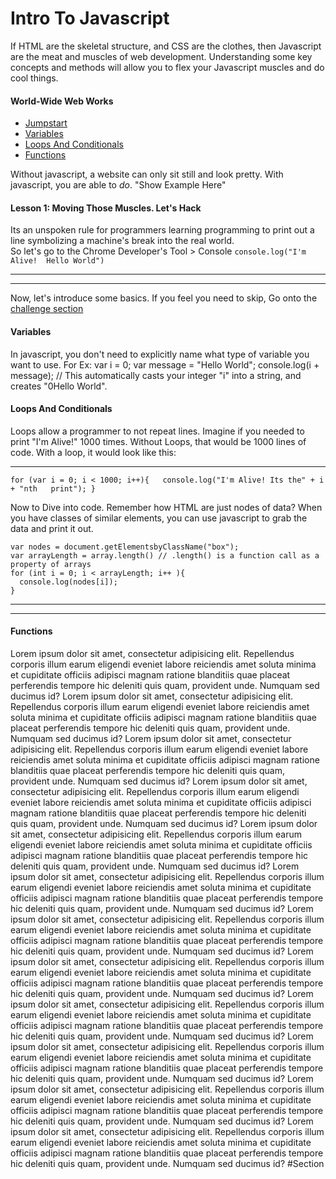 Intro To Javascript
================================
If HTML are the skeletal structure, and CSS are the clothes, then
Javascript are the meat and muscles of web development. Understanding some key concepts
and methods will allow you to flex your Javascript muscles and do cool things.


#### World-Wide Web Works
* [Jumpstart](#jumpstart)
* [Variables](#variable)
* [Loops And Conditionals](#loop)
* [Functions](#function)


Without javascript, a website can only sit still and look pretty.
With javascript, you are able to *do*.
"Show Example Here"



<a name="jumpstart"></a>
#### Lesson 1: Moving Those Muscles.  Let's Hack
Its an unspoken rule for programmers learning programming
to print out a line symbolizing a machine's break into the real world. <br/>
So let's go to the Chrome Developer's Tool > Console
`console.log("I'm Alive!  Hello World")`
___
___
Now, let's introduce some basics.  If you feel you need to skip,
Go onto the
[ challenge section ](#Section)

#### Variables<a name="variable"></a>
In javascript, you don't need to explicitly name what type of variable you want to use.
For Ex:
var i = 0;
var message = "Hello World";
console.log(i + message); // This automatically casts your integer "i" into a string, and creates "0Hello World".


#### Loops And Conditionals<a name="loop"></a>
Loops allow a programmer to not repeat lines.
Imagine if you needed to print "I'm Alive!" 1000 times.
Without Loops, that would be 1000 lines of code.  With a loop, it would look
like this:
___
`for (var i = 0; i < 1000; i++){  
  console.log("I'm Alive! Its the" + i + "nth  
  print");
}`


Now to Dive into code.  Remember how HTML are just nodes of data?
When you have classes of similar elements, you can use javascript to grab
the data and print it out.

```
var nodes = document.getElementsbyClassName("box");
var arrayLength = array.length() // .length() is a function call as a property of arrays
for (int i = 0; i < arrayLength; i++ ){
  console.log(nodes[i]);
}
```




<a name="function"></a>
___
___
#### Functions




Lorem ipsum dolor sit amet, consectetur adipisicing elit. Repellendus corporis illum earum eligendi eveniet labore reiciendis amet soluta minima et cupiditate officiis adipisci magnam ratione blanditiis quae placeat perferendis tempore hic deleniti quis quam, provident unde. Numquam sed ducimus id?
Lorem ipsum dolor sit amet, consectetur adipisicing elit. Repellendus corporis illum earum eligendi eveniet labore reiciendis amet soluta minima et cupiditate officiis adipisci magnam ratione blanditiis quae placeat perferendis tempore hic deleniti quis quam, provident unde. Numquam sed ducimus id?
Lorem ipsum dolor sit amet, consectetur adipisicing elit. Repellendus corporis illum earum eligendi eveniet labore reiciendis amet soluta minima et cupiditate officiis adipisci magnam ratione blanditiis quae placeat perferendis tempore hic deleniti quis quam, provident unde. Numquam sed ducimus id?
Lorem ipsum dolor sit amet, consectetur adipisicing elit. Repellendus corporis illum earum eligendi eveniet labore reiciendis amet soluta minima et cupiditate officiis adipisci magnam ratione blanditiis quae placeat perferendis tempore hic deleniti quis quam, provident unde. Numquam sed ducimus id?
Lorem ipsum dolor sit amet, consectetur adipisicing elit. Repellendus corporis illum earum eligendi eveniet labore reiciendis amet soluta minima et cupiditate officiis adipisci magnam ratione blanditiis quae placeat perferendis tempore hic deleniti quis quam, provident unde. Numquam sed ducimus id?
Lorem ipsum dolor sit amet, consectetur adipisicing elit. Repellendus corporis illum earum eligendi eveniet labore reiciendis amet soluta minima et cupiditate officiis adipisci magnam ratione blanditiis quae placeat perferendis tempore hic deleniti quis quam, provident unde. Numquam sed ducimus id?
Lorem ipsum dolor sit amet, consectetur adipisicing elit. Repellendus corporis illum earum eligendi eveniet labore reiciendis amet soluta minima et cupiditate officiis adipisci magnam ratione blanditiis quae placeat perferendis tempore hic deleniti quis quam, provident unde. Numquam sed ducimus id?
Lorem ipsum dolor sit amet, consectetur adipisicing elit. Repellendus corporis illum earum eligendi eveniet labore reiciendis amet soluta minima et cupiditate officiis adipisci magnam ratione blanditiis quae placeat perferendis tempore hic deleniti quis quam, provident unde. Numquam sed ducimus id?
Lorem ipsum dolor sit amet, consectetur adipisicing elit. Repellendus corporis illum earum eligendi eveniet labore reiciendis amet soluta minima et cupiditate officiis adipisci magnam ratione blanditiis quae placeat perferendis tempore hic deleniti quis quam, provident unde. Numquam sed ducimus id?
Lorem ipsum dolor sit amet, consectetur adipisicing elit. Repellendus corporis illum earum eligendi eveniet labore reiciendis amet soluta minima et cupiditate officiis adipisci magnam ratione blanditiis quae placeat perferendis tempore hic deleniti quis quam, provident unde. Numquam sed ducimus id?
Lorem ipsum dolor sit amet, consectetur adipisicing elit. Repellendus corporis illum earum eligendi eveniet labore reiciendis amet soluta minima et cupiditate officiis adipisci magnam ratione blanditiis quae placeat perferendis tempore hic deleniti quis quam, provident unde. Numquam sed ducimus id?
Lorem ipsum dolor sit amet, consectetur adipisicing elit. Repellendus corporis illum earum eligendi eveniet labore reiciendis amet soluta minima et cupiditate officiis adipisci magnam ratione blanditiis quae placeat perferendis tempore hic deleniti quis quam, provident unde. Numquam sed ducimus id?
#Section
